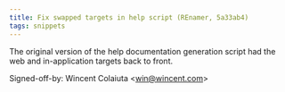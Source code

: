 ```yaml
---
title: Fix swapped targets in help script (REnamer, 5a33ab4)
tags: snippets
---
```


The original version of the help documentation generation script had the web and in-application targets back to front.

Signed-off-by: Wincent Colaiuta &lt;win@wincent.com&gt;
